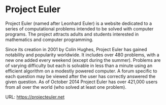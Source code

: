 Project Euler
=======
Project Euler (named after Leonhard Euler) is a website dedicated to a series of
computational problems intended to be solved with computer programs. The project
attracts adults and students interested in mathematics and computer programming.

Since its creation in 2001 by Colin Hughes, Project Euler has gained notability
and popularity worldwide. It includes over 480 problems, with a new one added 
every weekend (except during the summer). Problems are of varying difficulty but 
each is solvable in less than a minute using an efficient algorithm on a modestly
powered computer. A forum specific to each question may be viewed after the user
has correctly answered the given question. As of October 2014 Project Euler has 
over 421,000 users from all over the world (who solved at least one problem).

URL: https://projecteuler.net
